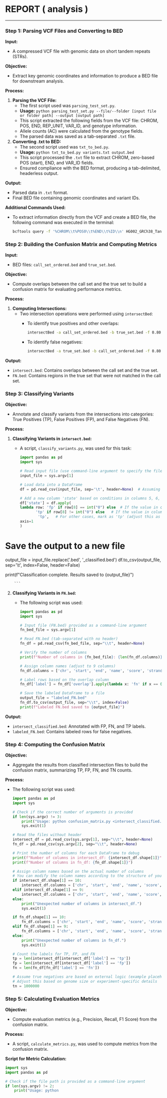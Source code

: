 # REPORT ( analysis )

---

### Step 1: Parsing VCF Files and Converting to BED

**Input:**

- A compressed VCF file with genomic data on short tandem repeats (STRs).

**Objective:**

- Extract key genomic coordinates and information to produce a BED file for downstream analysis.

**Process:**

1. **Parsing the VCF File:**
    - The first script used was `parsing_test_set.py`.
    - **Usage:** `python parsing_test_set.py --file/--folder [input file or folder path] --output [output path]`
    - This script extracted the following fields from the VCF file: CHROM, POS, END, REP_UNIT, VAR_ID, and genotype information.
    - Allele counts (AC) were calculated from the genotype fields.
    - The parsed data was saved as a tab-separated `.txt` file.
2. **Converting .txt to BED:**
    - The second script used was `txt_to_bed.py`.
    - **Usage:** `python txt_to_bed.py variants.txt output.bed`
    - This script processed the `.txt` file to extract CHROM, zero-based POS (start), END, and VAR_ID fields.
    - Ensured compliance with the BED format, producing a tab-delimited, headerless output.

**Output:**

- Parsed data in `.txt` format.
- Final BED file containing genomic coordinates and variant IDs.

**Additional Commands Used:**

- To extract information directly from the VCF and create a BED file, the following command was executed in the terminal:
    
    ```bash
    bcftools query -f '%CHROM\\t%POS0\\t%END\\t%ID\\n' HG002_GRCh38_TandemRepeats_v1.0.1.vcf.gz > true_set.bed
    
    ```
    

### Step 2: Building the Confusion Matrix and Computing Metrics

**Input:**

- BED files: `call_set_ordered.bed` and `true_set.bed`.

**Objective:**

- Compute overlaps between the call set and the true set to build a confusion matrix for evaluating performance metrics.

**Process:**

1. **Computing Intersections:**
    - Two intersection operations were performed using `intersectBed`:
        - To identify true positives and other overlaps:
            
            ```bash
            intersectBed -a call_set_ordered.bed -b true_set.bed -f 0.80 -r -wao > intersect.bed
            
            ```
            
        - To identify false negatives:
            
            ```bash
            intersectBed -a true_set.bed -b call_set_ordered.bed -f 0.80 -r -wao > FN.bed
            
            ```
            

**Output:**

- `intersect.bed`: Contains overlaps between the call set and the true set.
- `FN.bed`: Contains regions in the true set that were not matched in the call set.

### Step 3: Classifying Variants

**Objective:**

- Annotate and classify variants from the intersections into categories: True Positives (TP), False Positives (FP), and False Negatives (FN).

**Process:**

1. **Classifying Variants in `intersect.bed`:**
    - A script, `classify_variants.py`, was used for this task:
        
        ```python
        import pandas as pd
        import sys

        # Read input file (use command-line argument to specify the file)
        input_file = sys.argv[1]

        # Load data into a DataFrame
        df = pd.read_csv(input_file, sep='\t', header=None)  # Assuming tab-separated format

        # Add a new column 'state' based on conditions in columns 5, 6, and 8 (adjust as necessary)
        df['state'] = df.apply(
        lambda row: 'fp' if row[8] == int("0") else  # If the value in column 8 (OVERLAPP_50) is "0", mark as 'fp'
               'tp' if row[8] != int("0") else   # If the value in column 8 (OVERLAPP_50) is ".", mark as 'fn'
                'tp',   # For other cases, mark as 'tp' (adjust this as needed for your specific conditions)
        axis=1
        )

# Save the output to a new file
output_file = input_file.replace('.bed', '_classified.bed')
df.to_csv(output_file, sep='\t', index=False, header=False)

print(f"Classification complete. Results saved to {output_file}")

        
        ```
        
2. **Classifying Variants in `FN.bed`:**
    - The following script was used:
        
        ```python
        import pandas as pd
        import sys
        
        # Input file (FN.bed) provided as a command-line argument
        fn_bed_file = sys.argv[1]
        
        # Read FN.bed (tab-separated with no header)
        fn_df = pd.read_csv(fn_bed_file, sep="\\t", header=None)
        
        # Verify the number of columns
        print(f"Number of columns in {fn_bed_file}: {len(fn_df.columns)}")
        
        # Assign column names (adjust to 9 columns)
        fn_df.columns = ['chr', 'start', 'end', 'name', 'score', 'strand', 'value1', 'value2', 'overlap']
        
        # Label rows based on the overlap column
        fn_df['label'] = fn_df['overlap'].apply(lambda x: 'fn' if x == 0 else 'tp')
        
        # Save the labeled DataFrame to a file
        output_file = "labeled_FN.bed"
        fn_df.to_csv(output_file, sep="\\t", index=False)
        print(f"Labeled FN.bed saved to {output_file}")
        
        ```
        

**Output:**

- `intersect_classified.bed`: Annotated with FP, FN, and TP labels.
- `labeled_FN.bed`: Contains labeled rows for false negatives.

### Step 4: Computing the Confusion Matrix

**Objective:**

- Aggregate the results from classified intersection files to build the confusion matrix, summarizing TP, FP, FN, and TN counts.

**Process:**

- The following script was used:
    
    ```python
    import pandas as pd
    import sys
    
    # Check if the correct number of arguments is provided
    if len(sys.argv) != 3:
        print("Usage: python confusion_matrix.py <intersect_classified.bed> <labeled_FN.bed>")
        sys.exit(1)
    
    # Read the files without header
    intersect_df = pd.read_csv(sys.argv[1], sep="\\t", header=None)
    fn_df = pd.read_csv(sys.argv[2], sep="\\t", header=None)
    
    # Print the number of columns for each DataFrame to debug
    print(f"Number of columns in intersect_df: {intersect_df.shape[1]}")
    print(f"Number of columns in fn_df: {fn_df.shape[1]}")
    
    # Assign column names based on the actual number of columns
    # You can modify the column names according to the structure of your .bed file
    if intersect_df.shape[1] == 10:
        intersect_df.columns = ['chr', 'start', 'end', 'name', 'score', 'strand', 'value1', 'value2', 'value3', 'label']
    elif intersect_df.shape[1] == 9:
        intersect_df.columns = ['chr', 'start', 'end', 'name', 'score', 'strand', 'value1', 'value2', 'label']
    else:
        print("Unexpected number of columns in intersect_df.")
        sys.exit(1)
    
    if fn_df.shape[1] == 10:
        fn_df.columns = ['chr', 'start', 'end', 'name', 'score', 'strand', 'value1', 'value2', 'value3', 'label']
    elif fn_df.shape[1] == 9:
        fn_df.columns = ['chr', 'start', 'end', 'name', 'score', 'strand', 'value1', 'value2', 'label']
    else:
        print("Unexpected number of columns in fn_df.")
        sys.exit(1)
    
    # Count the labels for TP, FP, and FN
    tp = len(intersect_df[intersect_df['label'] == 'tp'])
    fp = len(intersect_df[intersect_df['label'] == 'fp'])
    fn = len(fn_df[fn_df['label'] == 'fn'])
    
    # Assume true negatives are based on external logic (example placeholder value)
    # Adjust this based on genome size or experiment-specific details
    tn = 1000000
    
    ```
    

### Step 5: Calculating Evaluation Metrics

**Objective:**

- Compute evaluation metrics (e.g., Precision, Recall, F1 Score) from the confusion matrix.

**Process:**

- A script, `calculate_metrics.py`, was used to compute metrics from the confusion matrix.

**Script for Metric Calculation:**

```python
import sys
import pandas as pd

# Check if the file path is provided as a command-line argument
if len(sys.argv) != 2:
    print("Usage: python

```
